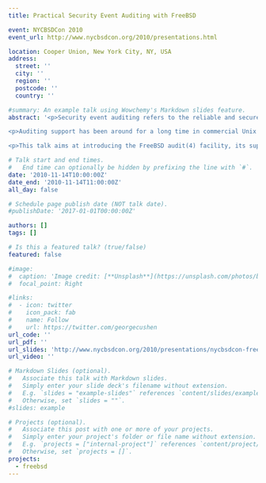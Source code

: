 ```yaml
---
title: Practical Security Event Auditing with FreeBSD

event: NYCBSDCon 2010
event_url: http://www.nycbsdcon.org/2010/presentations.html

location: Cooper Union, New York City, NY, USA
address:
  street: ''
  city: ''
  region: ''
  postcode: ''
  country: ''

#summary: An example talk using Wowchemy's Markdown slides feature.
abstract: '<p>Security event auditing refers to the reliable and secure logging of security-related system events. It allows for post mortem analysis or live monitoring of system intrusions, as well as intrusion detection. It is also an essential part of the Common Access Protection Profile (CAPP) for Common Criteria (CC), a certification necessary for a system to be used in certain critical environments.</p>

<p>Auditing support has been around for a long time in commercial Unix systems like Solaris. In the BSD world however, it is a relatively unknown and new concept. Starting from version 6.2, FreeBSD provides support for it by means of the audit(4) kernel subsystem.</p>

<p>This talk aims at introducing the FreeBSD audit(4) facility, its supporting tools and benefits, as well as its limitations.</p>'

# Talk start and end times.
#   End time can optionally be hidden by prefixing the line with `#`.
date: '2010-11-14T10:00:00Z'
date_end: '2010-11-14T11:00:00Z'
all_day: false

# Schedule page publish date (NOT talk date).
#publishDate: '2017-01-01T00:00:00Z'

authors: []
tags: []

# Is this a featured talk? (true/false)
featured: false

#image:
#  caption: 'Image credit: [**Unsplash**](https://unsplash.com/photos/bzdhc5b3Bxs)'
#  focal_point: Right

#links:
#  - icon: twitter
#    icon_pack: fab
#    name: Follow
#    url: https://twitter.com/georgecushen
url_code: ''
url_pdf: ''
url_slides: 'http://www.nycbsdcon.org/2010/presentations/nycbsdcon-freebsd-audit.pdf'
url_video: ''

# Markdown Slides (optional).
#   Associate this talk with Markdown slides.
#   Simply enter your slide deck's filename without extension.
#   E.g. `slides = "example-slides"` references `content/slides/example-slides.md`.
#   Otherwise, set `slides = ""`.
#slides: example

# Projects (optional).
#   Associate this post with one or more of your projects.
#   Simply enter your project's folder or file name without extension.
#   E.g. `projects = ["internal-project"]` references `content/project/deep-learning/index.md`.
#   Otherwise, set `projects = []`.
projects:
  - freebsd
---
```

